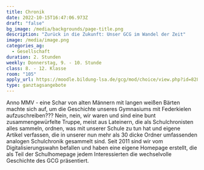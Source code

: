 ```yaml
---
title: Chronik
date: 2022-10-15T16:47:06.973Z
draft: "false"
bg_image: /media/backgrounds/page-title.png
description: "Zurück in die Zukunft: Unser GCG im Wandel der Zeit"
image: /media/image.png
categories_ag:
  - Gesellschaft
duration: 2. Stunden
weekly: Donnerstag, 9. - 10. Stunde
class: 8. - 12. Klasse
room: "105"
apply_url: https://moodle.bildung-lsa.de/gcg/mod/choice/view.php?id=828
type: ganztagsangebote
---
```

Anno MMV - eine Schar von alten Männern mit langen weißen Bärten machte sich auf, um die Geschichte unseres Gymnasiums mit Federkielen aufzuschreiben??? Nein, nein, wir waren und sind eine bunt zusammengewürfelte Truppe, meist aus Lateinern, die als Schulchronisten alles sammeln, ordnen, was mit unserer Schule zu tun hat und eigene Artikel verfassen, die in unserer nun mehr als 30 dicke Ordner umfassenden analogen Schulchronik gesammelt sind. Seit 2011 sind wir vom Digitalisierungswahn befallen und haben eine eigene Homepage erstellt, die als Teil der Schulhomepage jedem Interessierten die wechselvolle Geschichte des GCG präsentiert.